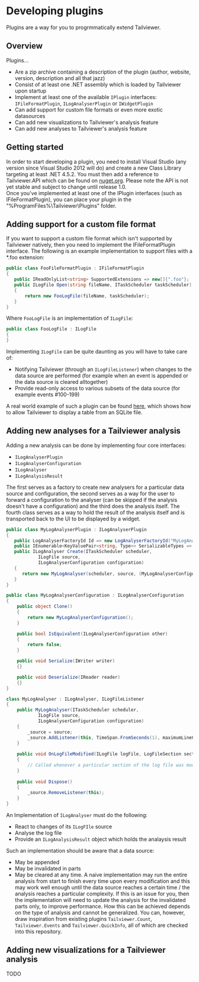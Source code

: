 # Developing plugins

Plugins are a way for you to progrmmatically extend Tailviewer.

## Overview

Plugins...

- Are a zip archive containing a description of the plugin (author, website, version, description and all that jazz)
- Consist of at least one .NET assembly which is loaded by Tailviewer upon startup
- Implement at least one of the available `IPlugin` interfaces: `IFileFormatPlugin`, `ILogAnalyserPlugin` or `IWidgetPlugin`
- Can add support for custom file formats or even more exotic datasources
- Can add new visualizations to Tailviewer's analysis feature
- Can add new analyses to Tailviewer's analysis feature

## Getting started

In order to start developing a plugin, you need to install Visual Studio (any version since Visual Studio 2012 will do)
and create a new Class Library targeting at least .NET 4.5.2.
You must then add a reference to Tailviewer.API which can be found on [nuget.org](https://www.nuget.org/packages/tailviewer.api/).
Please note the API is not yet stable and subject to change until release 1.0.  
Once you've implemented at least one of the IPlugin interfaces (such as IFileFormatPlugin),
you can place your plugin in the "%ProgramFiles%\Tailviewer\Plugins" folder.

## Adding support for a custom file format

If you want to support a custom file format which isn't supported by Tailviewer natively, then you need to implement the IFileFormatPlugin interface.
The following is an example implementation to support files with a *.foo extension:

```csharp
public class FooFileFormatPlugin : IFileFormatPlugin
{
   public IReadOnlyList<string> SupportedExtensions => new[]{".foo"};
   public ILogFile Open(string fileName, ITaskScheduler taskScheduler)
   {
       return new FooLogFile(fileName, taskScheduler);
   }
}
```

Where `FooLogFile` is an implementation of `ILogFile`:

```csharp
public class FooLogFile : ILogFile
{
}
```

Implementing `ILogFile` can be quite daunting as you will have to take care of:
- Notifying Tailviewer (through an `ILogFileListener`) when changes to the data source are performed (for example when an event is appended or the data source is cleared alltogether)
- Provide read-only access to various subsets of the data source (for example events #100-199)

A real world example of such a plugin can be found [here](https://github.com/Kittyfisto/Tailviewer.Plugins.SQLite), which shows how to allow Tailviewer to display a table from an SQLite file.

## Adding new analyses for a Tailviewer analysis

Adding a new analysis can be done by implementing four core interfaces:
- `ILogAnalyserPlugin`
- `ILogAnalyserConfiguration` 
- `ILogAnalyser`
- `ILogAnalysisResult`

The first serves as a factory to create new analysers for a particular data source and configuration, the second serves as a way for the user to forward a configuration to the analyser (can be skipped if the analysis doesn't have a configuration) and the third does the analysis itself. The fourth class serves as a way to hold the result of the analysis itself and is transported back to the UI to be displayed by a widget.

```csharp
public class MyLogAnalyserPlugin : ILogAnalyserPlugin
{
   public LogAnalyserFactoryId Id => new LogAnalyserFactoryId("MyLogAnalyserPlugin");
   public IEnumerable<KeyValuePair<string, Type>> SerializableTypes => new Dictionary<string, Type>{ { "MyLogAnalyserConfiguration", typeof(MyLogAnalyserConfiguration) } };
   public ILogAnalyser Create(ITaskScheduler scheduler,
			ILogFile source,
			ILogAnalyserConfiguration configuration)
   {
      return new MyLogAnalyser(scheduler, source, (MyLogAnalyserConfiguration)configuration);
   }
}
```

```csharp
public class MyLogAnalyserConfiguration : ILogAnalyserConfiguration
{
	public object Clone()
	{
		return new MyLogAnalyserConfiguration();
	}

	public bool IsEquivalent(ILogAnalyserConfiguration other)
	{
		return false;
	}

	public void Serialize(IWriter writer)
	{}

	public void Deserialize(IReader reader)
	{}
}
```

```csharp
class MyLogAnalyser : ILogAnalyser, ILogFileListener
{
	public MyLogAnalyser(ITaskScheduler scheduler,
			ILogFile source,
			ILogAnalyserConfiguration configuration)
	{
		_source = source;
		_source.AddListener(this, TimeSpan.FromSeconds(1), maximumLineCount: 1000);
	}
	
	public void OnLogFileModified(ILogFile logFile, LogFileSection section)
	{
		// Called whenever a particular section of the log file was modified
	}
	
	public void Dispose()
	{
		_source.RemoveListener(this);
	}
}
```

An Implementation of `ILogAnalyser` must do the following:
- React to changes of its `ILogFIle` source
- Analyse the log file
- Provide an `ILogAnalysisResult` object which holds the analaysis result

Such an implementation should be aware that a data source:
- May be appended
- May be invalidated in parts
- May be cleared
at any time. A naive implementation may run the entire analysis from start to finish every time upon every modification and this may work well enough until the data source reaches a certain time / the analysis reaches a particular complexity. If this is an issue for you, then the implementation will need to update the analysis for the invalidated parts only, to improve performance. How this can be achieved depends on the type of analysis and cannot be generalized. You can, however, draw inspiration from existing plugins `Tailviewer.Count`, `Tailviewer.Events` and `Tailviewer.QuickInfo`, all of which are checked into this repository.

## Adding new visualizations for a Tailviewer analysis

TODO
